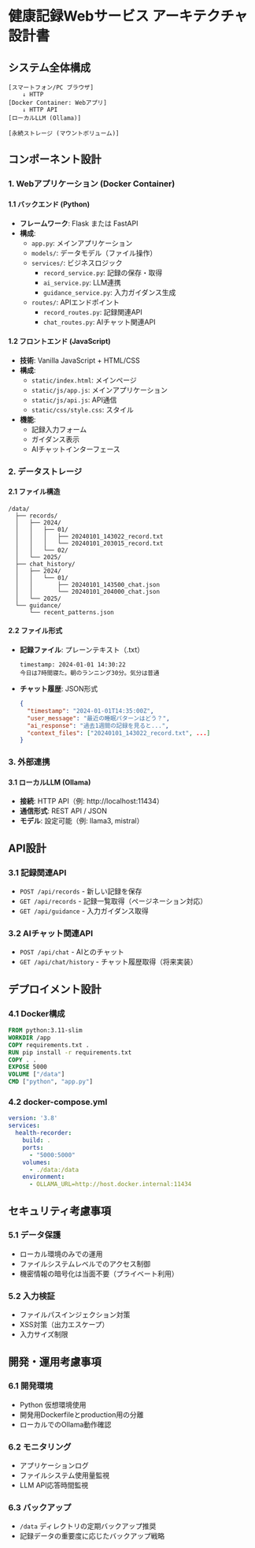 # 健康記録Webサービス アーキテクチャ設計書

## システム全体構成

```
[スマートフォン/PC ブラウザ] 
    ↓ HTTP
[Docker Container: Webアプリ]
    ↓ HTTP API
[ローカルLLM (Ollama)]

[永続ストレージ (マウントボリューム)]
```

## コンポーネント設計

### 1. Webアプリケーション (Docker Container)

#### 1.1 バックエンド (Python)
- **フレームワーク**: Flask または FastAPI
- **構成**:
  - `app.py`: メインアプリケーション
  - `models/`: データモデル（ファイル操作）
  - `services/`: ビジネスロジック
    - `record_service.py`: 記録の保存・取得
    - `ai_service.py`: LLM連携
    - `guidance_service.py`: 入力ガイダンス生成
  - `routes/`: APIエンドポイント
    - `record_routes.py`: 記録関連API
    - `chat_routes.py`: AIチャット関連API

#### 1.2 フロントエンド (JavaScript)
- **技術**: Vanilla JavaScript + HTML/CSS
- **構成**:
  - `static/index.html`: メインページ
  - `static/js/app.js`: メインアプリケーション
  - `static/js/api.js`: API通信
  - `static/css/style.css`: スタイル
- **機能**:
  - 記録入力フォーム
  - ガイダンス表示
  - AIチャットインターフェース

### 2. データストレージ

#### 2.1 ファイル構造
```
/data/
  ├── records/
  │   ├── 2024/
  │   │   ├── 01/
  │   │   │   ├── 20240101_143022_record.txt
  │   │   │   └── 20240101_203015_record.txt
  │   │   └── 02/
  │   └── 2025/
  ├── chat_history/
  │   ├── 2024/
  │   │   └── 01/
  │   │       ├── 20240101_143500_chat.json
  │   │       └── 20240101_204000_chat.json
  │   └── 2025/
  └── guidance/
      └── recent_patterns.json
```

#### 2.2 ファイル形式
- **記録ファイル**: プレーンテキスト（.txt）
  ```
  timestamp: 2024-01-01 14:30:22
  今日は7時間寝た。朝のランニング30分。気分は普通
  ```

- **チャット履歴**: JSON形式
  ```json
  {
    "timestamp": "2024-01-01T14:35:00Z",
    "user_message": "最近の睡眠パターンはどう？",
    "ai_response": "過去1週間の記録を見ると...",
    "context_files": ["20240101_143022_record.txt", ...]
  }
  ```

### 3. 外部連携

#### 3.1 ローカルLLM (Ollama)
- **接続**: HTTP API（例: http://localhost:11434）
- **通信形式**: REST API / JSON
- **モデル**: 設定可能（例: llama3, mistral）

## API設計

### 3.1 記録関連API
- `POST /api/records` - 新しい記録を保存
- `GET /api/records` - 記録一覧取得（ページネーション対応）
- `GET /api/guidance` - 入力ガイダンス取得

### 3.2 AIチャット関連API
- `POST /api/chat` - AIとのチャット
- `GET /api/chat/history` - チャット履歴取得（将来実装）

## デプロイメント設計

### 4.1 Docker構成
```dockerfile
FROM python:3.11-slim
WORKDIR /app
COPY requirements.txt .
RUN pip install -r requirements.txt
COPY . .
EXPOSE 5000
VOLUME ["/data"]
CMD ["python", "app.py"]
```

### 4.2 docker-compose.yml
```yaml
version: '3.8'
services:
  health-recorder:
    build: .
    ports:
      - "5000:5000"
    volumes:
      - ./data:/data
    environment:
      - OLLAMA_URL=http://host.docker.internal:11434
```

## セキュリティ考慮事項

### 5.1 データ保護
- ローカル環境のみでの運用
- ファイルシステムレベルでのアクセス制御
- 機密情報の暗号化は当面不要（プライベート利用）

### 5.2 入力検証
- ファイルパスインジェクション対策
- XSS対策（出力エスケープ）
- 入力サイズ制限

## 開発・運用考慮事項

### 6.1 開発環境
- Python 仮想環境使用
- 開発用Dockerfileとproduction用の分離
- ローカルでのOllama動作確認

### 6.2 モニタリング
- アプリケーションログ
- ファイルシステム使用量監視
- LLM API応答時間監視

### 6.3 バックアップ
- `/data` ディレクトリの定期バックアップ推奨
- 記録データの重要度に応じたバックアップ戦略
